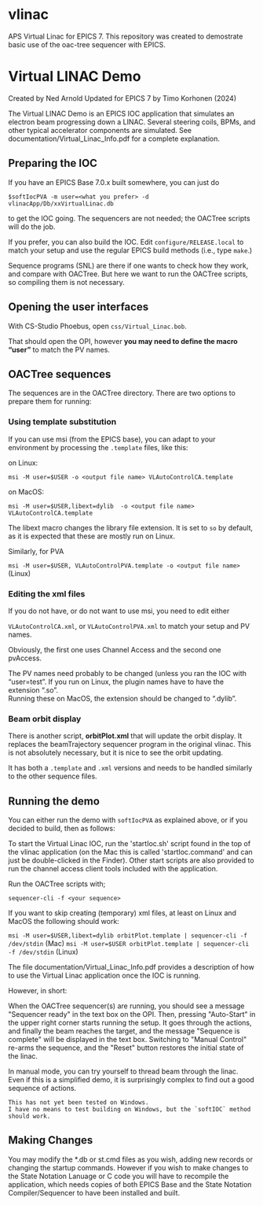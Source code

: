 # vlinac
APS Virtual Linac for EPICS 7. This repository was created to demostrate basic use of the oac-tree sequencer with EPICS.

  Virtual LINAC Demo
  ==================
  Created by Ned Arnold
  Updated for EPICS 7 by Timo Korhonen (2024)

The Virtual LINAC Demo is an EPICS IOC application that simulates
an electron beam progressing down a LINAC. Several steering coils,
BPMs, and other typical accelerator components are simulated. See
documentation/Virtual_Linac_Info.pdf for a complete explanation.

## Preparing the IOC

If you have an EPICS Base 7.0.x built somewhere, you can just do
 
`$softIocPVA -m user=<what you prefer> -d vlinacApp/Db/xxVirtualLinac.db`
 
to get the IOC going.
The sequencers are not needed; the OACTree scripts will do the job.

If you prefer, you can also build the IOC. Edit `configure/RELEASE.local` to match your setup
and use the regular EPICS build methods (i.e., type `make`.)

Sequence programs (SNL) are there if one wants to check how they work, and compare with OACTree.
But here we want to run the OACTree scripts, so compiling them is not necessary.

## Opening the user interfaces

With CS-Studio Phoebus, open `css/Virtual_Linac.bob`.
 
That should open the OPI, however **you may need to define the macro “user”** to match the PV names.
 
## OACTree sequences

The sequences are in the OACTree directory. There are two options to prepare them for running:

### Using template substitution

If you can use msi (from the EPICS base), you can adapt to your environment by
processing the `.template` files, like this:

on Linux:

`msi -M user=$USER -o <output file name> VLAutoControlCA.template `

on MacOS:

`msi -M user=$USER,libext=dylib  -o <output file name> VLAutoControlCA.template`

The libext macro changes the library file extension. It is set to `so` by default,
as it is expected that these are mostly run on Linux.

Similarly, for PVA

`msi -M user=$USER, VLAutoControlPVA.template -o <output file name>` (Linux)

### Editing the xml files

If you do not have, or do not want to use msi, you need to edit either

`VLAutoControlCA.xml`, or `VLAutoControlPVA.xml` to match your setup and PV names.

Obviously, the first one uses Channel Access and the second one pvAccess.

The PV names need probably to be changed (unless you ran the IOC with “user=test”.
If you run on Linux, the plugin names have to have the extension “.so”.  
Running these on MacOS, the extension should be changed to “.dylib”.

### Beam orbit display

There is another script, **orbitPlot.xml** that will update the orbit display.
It replaces the beamTrajectory sequencer program in the original vlinac.
This is not absolutely necessary, but it is nice to see the orbit updating.

It has both a `.template` and `.xml` versions and needs to be handled similarly to the other sequence files.

## Running the demo

You can either run the demo with `softIocPVA` as explained above, or if you decided to build, then as follows:

To start the Virtual Linac IOC, run the 'startIoc.sh' script found
in the top of the vlinac application  (on the Mac this is called
'startIoc.command' and can just be double-clicked in the Finder).
Other start scripts are also provided to run the channel access
client tools included with the application.

Run the OACTree scripts with;

`sequencer-cli -f <your sequence>`

If you want to skip creating (temporary) xml files, at least on Linux and MacOS 
the following should work:

`msi -M user=$USER,libext=dylib orbitPlot.template | sequencer-cli -f /dev/stdin` (Mac)
`msi -M user=$USER orbitPlot.template | sequencer-cli -f /dev/stdin` (Linux)

The file documentation/Virtual_Linac_Info.pdf provides a description
of how to use the Virtual Linac application once the IOC is running.

However, in short:

When the OACTree sequencer(s) are running, you should see a message "Sequencer ready" in the
text box on the OPI. Then, pressing "Auto-Start" in the upper right corner starts running the setup.
It goes through the actions, and finally the beam reaches the target, and the message 
"Sequence is complete" will be displayed in the text box. Switching to "Manual Control" re-arms the sequence,
and the "Reset" button restores the initial state of the linac.

In manual mode, you can try yourself to thread beam through the linac. Even if this is a simplified demo,
it is surprisingly complex to find out a good sequence of actions.

```{note} Running on Windows
This has not yet been tested on Windows. 
I have no means to test building on Windows, but the `softIOC` method should work.
```

## Making Changes

You may modify the *.db or st.cmd files as you wish, adding
new records or changing the startup commands.  However if you wish
to make changes to the State Notation Lanuage or C code you will
have to recompile the application, which needs copies of both EPICS
Base and the State Notation Compiler/Sequencer to have been
installed and built.
